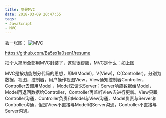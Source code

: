 ```yaml
---
title: 啥是MVC
date: 2018-03-09 20:47:55
tags:
- JavaScript
- MVC
---
```

丢一张图：
![MVC](/images/MVC.png)

https://github.com/Ba5sx1a0sen1/resume

把个人简历全部用MVC封装了，这就很舒服，MVC是什么：如上图

MVC是按功能划分代码的思想，即M(Model)，V(View)，C(Controller)。分别为数据，视图，控制器，用户操作视图View，View通知控制器Controller，Controller去调用Model ，Model去请求Server；Server响应数据给Model，Model再返回数据给Controller，Controller再监听View去进行更新。View只跟Controller沟通，Controller负责和Model与View沟通，Model负责与Server和Controller沟通，但是View不直接与Model和Server沟通，Controller不直接与Server沟通。